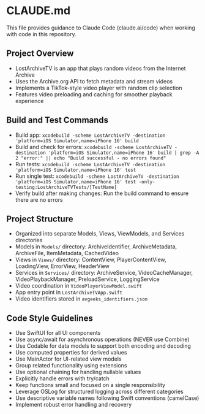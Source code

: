 # CLAUDE.md

This file provides guidance to Claude Code (claude.ai/code) when working with code in this repository.

## Project Overview
- LostArchiveTV is an app that plays random videos from the Internet Archive
- Uses the Archive.org API to fetch metadata and stream videos
- Implements a TikTok-style video player with random clip selection
- Features video preloading and caching for smoother playback experience

## Build and Test Commands
- Build app: `xcodebuild -scheme LostArchiveTV -destination 'platform=iOS Simulator,name=iPhone 16' build`
- Build and check for errors: `xcodebuild -scheme LostArchiveTV -destination 'platform=iOS Simulator,name=iPhone 16' build | grep -A 2 "error:" || echo "Build successful - no errors found"`
- Run tests: `xcodebuild -scheme LostArchiveTV -destination 'platform=iOS Simulator,name=iPhone 16' test`
- Run single test: `xcodebuild -scheme LostArchiveTV -destination 'platform=iOS Simulator,name=iPhone 16' test -only-testing:LostArchiveTVTests/[TestName]`
- Verify build after making changes: Run the build command to ensure there are no errors

## Project Structure
- Organized into separate Models, Views, ViewModels, and Services directories
- Models in `Models/` directory: ArchiveIdentifier, ArchiveMetadata, ArchiveFile, ItemMetadata, CachedVideo
- Views in `Views/` directory: ContentView, PlayerContentView, LoadingView, ErrorView, HeaderView
- Services in `Services/` directory: ArchiveService, VideoCacheManager, VideoPlaybackManager, PreloadService, LoggingService
- Video coordination in `VideoPlayerViewModel.swift`
- App entry point in `LostArchiveTVApp.swift`
- Video identifiers stored in `avgeeks_identifiers.json`

## Code Style Guidelines
- Use SwiftUI for all UI components
- Use async/await for asynchronous operations (NEVER use Combine)
- Use Codable for data models to support both encoding and decoding
- Use computed properties for derived values
- Use MainActor for UI-related view models
- Group related functionality using extensions
- Use optional chaining for handling nullable values
- Explicitly handle errors with try/catch
- Keep functions small and focused on a single responsibility
- Leverage OSLog for structured logging across different categories
- Use descriptive variable names following Swift conventions (camelCase)
- Implement robust error handling and recovery